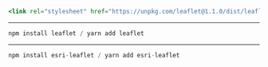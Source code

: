 ```jsx
<link rel="stylesheet" href="https://unpkg.com/leaflet@1.1.0/dist/leaflet.css" />
```

---


```jsx
npm install leaflet / yarn add leaflet
```

---

```jsx
npm install esri-leaflet / yarn add esri-leaflet
```
